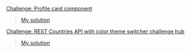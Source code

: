 [Challenge: Profile card component](https://www.frontendmentor.io/challenges/profile-card-component-cfArpWshJ/hub/profile-card-component-HVR69aP8p) 

> [My solution](https://szaqku.github.io/FRM/profile-card-component-main-solution/build/) 


[Challenge: REST Countries API with color theme switcher challenge hub](https://www.frontendmentor.io/challenges/rest-countries-api-with-color-theme-switcher-5cacc469fec04111f7b848ca/hub/rest-countries-api-with-color-theme-switcher-DplUMEw1M) 

> [My solution](https://szaqku.github.io/FRM/rest-countries-api-with-color-theme-switcher-solution/build/) 

